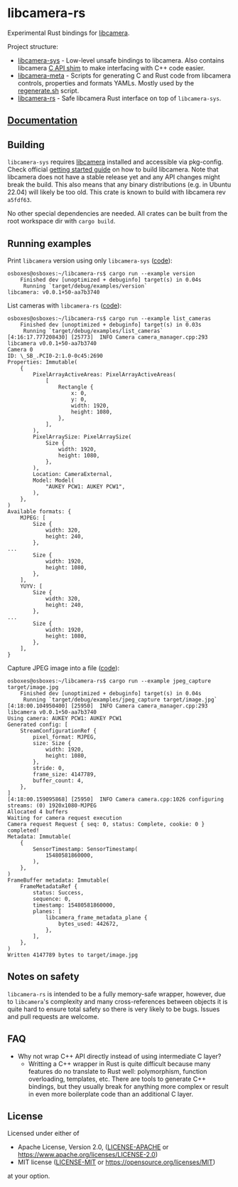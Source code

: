 # libcamera-rs

Experimental Rust bindings for [libcamera](https://libcamera.org/).

Project structure:
  - [libcamera-sys](./libcamera-sys/) - Low-level unsafe bindings to libcamera. Also contains libcamera [C API shim](./libcamera-sys/c_api/) to make interfacing with C++ code easier.
  - [libcamera-meta](./libcamera-meta/) - Scripts for generating C and Rust code from libcamera controls, properties and formats YAMLs. Mostly used by the [regenerate.sh](./regenerate.sh) script.
  - [libcamera-rs](./libcamera-rs/) - Safe libcamera Rust interface on top of `libcamera-sys`.

## [Documentation](https://lit-robotics.github.io/libcamera-rs/libcamera_rs/index.html)

## Building

`libcamera-sys` requires [libcamera](https://libcamera.org/) installed and accessible via pkg-config. Check official [getting started guide](https://libcamera.org/getting-started.html) on how to build libcamera. Note that libcamera does not have a stable release yet and any API changes might break the build. This also means that any binary distributions (e.g. in Ubuntu 22.04) will likely be too old. This crate is known to build with libcamera rev `a5fdf63`.

No other special dependencies are needed. All crates can be built from the root workspace dir with `cargo build`.

## Running examples

Print `libcamera` version using only `libcamera-sys` ([code](./libcamera-sys/examples/version.rs)):
```console
osboxes@osboxes:~/libcamera-rs$ cargo run --example version
    Finished dev [unoptimized + debuginfo] target(s) in 0.04s
     Running `target/debug/examples/version`
libcamera: v0.0.1+50-aa7b3740
```

List cameras with `libcamera-rs` ([code](./libcamera-rs/examples/list_cameras.rs)):
```console
osboxes@osboxes:~/libcamera-rs$ cargo run --example list_cameras
    Finished dev [unoptimized + debuginfo] target(s) in 0.03s
     Running `target/debug/examples/list_cameras`
[4:16:17.777208430] [25773]  INFO Camera camera_manager.cpp:293 libcamera v0.0.1+50-aa7b3740
Camera 0
ID: \_SB_.PCI0-2:1.0-0c45:2690
Properties: Immutable(
    {
        PixelArrayActiveAreas: PixelArrayActiveAreas(
            [
                Rectangle {
                    x: 0,
                    y: 0,
                    width: 1920,
                    height: 1080,
                },
            ],
        ),
        PixelArraySize: PixelArraySize(
            Size {
                width: 1920,
                height: 1080,
            },
        ),
        Location: CameraExternal,
        Model: Model(
            "AUKEY PCW1: AUKEY PCW1",
        ),
    },
)
Available formats: {
    MJPEG: [
        Size {
            width: 320,
            height: 240,
        },
...
        Size {
            width: 1920,
            height: 1080,
        },
    ],
    YUYV: [
        Size {
            width: 320,
            height: 240,
        },
...
        Size {
            width: 1920,
            height: 1080,
        },
    ],
}
```

Capture JPEG image into a file ([code](./libcamera-rs/examples/jpeg_capture.rs)):
```console
osboxes@osboxes:~/libcamera-rs$ cargo run --example jpeg_capture target/image.jpg
    Finished dev [unoptimized + debuginfo] target(s) in 0.04s
     Running `target/debug/examples/jpeg_capture target/image.jpg`
[4:18:00.104950400] [25950]  INFO Camera camera_manager.cpp:293 libcamera v0.0.1+50-aa7b3740
Using camera: AUKEY PCW1: AUKEY PCW1
Generated config: [
    StreamConfigurationRef {
        pixel_format: MJPEG,
        size: Size {
            width: 1920,
            height: 1080,
        },
        stride: 0,
        frame_size: 4147789,
        buffer_count: 4,
    },
]
[4:18:00.159095868] [25950]  INFO Camera camera.cpp:1026 configuring streams: (0) 1920x1080-MJPEG
Allocated 4 buffers
Waiting for camera request execution
Camera request Request { seq: 0, status: Complete, cookie: 0 } completed!
Metadata: Immutable(
    {
        SensorTimestamp: SensorTimestamp(
            15480581860000,
        ),
    },
)
FrameBuffer metadata: Immutable(
    FrameMetadataRef {
        status: Success,
        sequence: 0,
        timestamp: 15480581860000,
        planes: [
            libcamera_frame_metadata_plane {
                bytes_used: 442672,
            },
        ],
    },
)
Written 4147789 bytes to target/image.jpg
```

## Notes on safety

`libcamera-rs` is intended to be a fully memory-safe wrapper, however, due to `libcamera`'s complexity and many cross-references between objects it is quite hard to ensure total safety so there is very likely to be bugs. Issues and pull requests are welcome.

## FAQ

- Why not wrap C++ API directly instead of using intermediate C layer?
  - Writting a C++ wrapper in Rust is quite difficult because many features do no translate to Rust well: polymorphism, function overloading, templates, etc. There are tools to generate C++ bindings, but they usually break for anything more complex or result in even more boilerplate code than an additional C layer.

## License

Licensed under either of

* Apache License, Version 2.0, ([LICENSE-APACHE](LICENSE-APACHE) or https://www.apache.org/licenses/LICENSE-2.0)
* MIT license ([LICENSE-MIT](LICENSE-MIT) or https://opensource.org/licenses/MIT)

at your option.
